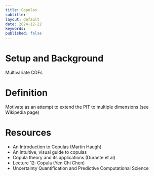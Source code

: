 ```yaml
---
title: Copulas
subtitle:
layout: default
date: 2024-12-22
keywords:
published: false
---
```


# Setup and Background
Multivariate CDFs

# Definition
Motivate as an attempt to extend the PIT to multiple dimensions (see
Wikipedia page)

# Resources
- An Introduction to Copulas (Martin Haugh)
- An intuitive, visual guide to copulas
- Copula theory and its applications (Durante et al)
- Lecture 12: Copula (Yen Chi Chen)
- Uncertainty Quantification and Predictive Computational Science
